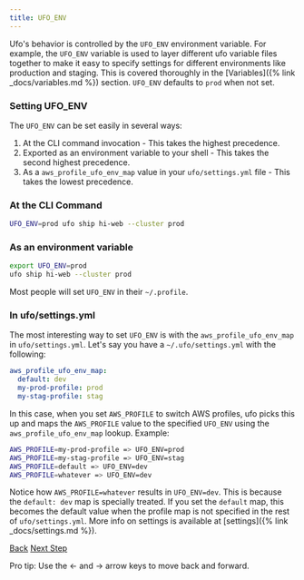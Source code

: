 ```yaml
---
title: UFO_ENV
---
```


Ufo's behavior is controlled by the `UFO_ENV` environment variable.  For example, the `UFO_ENV` variable is used to layer different ufo variable files together to make it easy to specify settings for different environments like production and staging.  This is covered thoroughly in the [Variables]({% link _docs/variables.md %}) section.  `UFO_ENV` defaults to `prod` when not set.

### Setting UFO_ENV

The `UFO_ENV` can be set easily in several ways:

1. At the CLI command invocation - This takes the highest precedence.
2. Exported as an environment variable to your shell - This takes the second highest precedence.
3. As a `aws_profile_ufo_env_map` value in your `ufo/settings.yml` file - This takes the lowest precedence.

### At the CLI Command

```sh
UFO_ENV=prod ufo ship hi-web --cluster prod
```

### As an environment variable

```sh
export UFO_ENV=prod
ufo ship hi-web --cluster prod
```

Most people will set `UFO_ENV` in their `~/.profile`.

### In ufo/settings.yml

The most interesting way to set `UFO_ENV` is with the `aws_profile_ufo_env_map` in `ufo/settings.yml`.  Let's say you have a `~/.ufo/settings.yml` with the following:

```yaml
aws_profile_ufo_env_map:
  default: dev
  my-prod-profile: prod
  my-stag-profile: stag
```

In this case, when you set `AWS_PROFILE` to switch AWS profiles, ufo picks this up and maps the `AWS_PROFILE` value to the specified `UFO_ENV` using the `aws_profile_ufo_env_map` lookup.  Example:

```sh
AWS_PROFILE=my-prod-profile => UFO_ENV=prod
AWS_PROFILE=my-stag-profile => UFO_ENV=stag
AWS_PROFILE=default => UFO_ENV=dev
AWS_PROFILE=whatever => UFO_ENV=dev
```

Notice how `AWS_PROFILE=whatever` results in `UFO_ENV=dev`.  This is because the `default: dev` map is specially treated. If you set the `default` map, this becomes the default value when the profile map is not specified in the rest of `ufo/settings.yml`.  More info on settings is available at [settings]({% link _docs/settings.md %}).

<a id="prev" class="btn btn-basic" href="{% link _docs/settings.md %}">Back</a>
<a id="next" class="btn btn-primary" href="{% link _docs/variables.md %}">Next Step</a>
<p class="keyboard-tip">Pro tip: Use the <- and -> arrow keys to move back and forward.</p>
